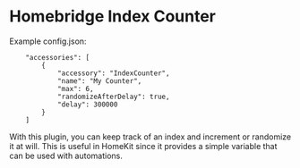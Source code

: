 
# Homebridge Index Counter

Example config.json:

```
    "accessories": [
        {
            "accessory": "IndexCounter",
            "name": "My Counter",
            "max": 6,
            "randomizeAfterDelay": true,
            "delay": 300000
        }  
    ]

```

With this plugin, you can keep track of an index and increment or randomize it at will. This is useful in HomeKit since it provides a simple variable that can be used with automations.
